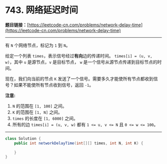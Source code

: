 # 743. 网络延迟时间

**题目链接：**[https://leetcode-cn.com/problems/network-delay-time](https://leetcode-cn.com/problems/network-delay-time)

---

<div class="content__1Y2H">
 <div class="notranslate">
  <p>有&nbsp;<code>N</code>&nbsp;个网络节点，标记为&nbsp;<code>1</code>&nbsp;到&nbsp;<code>N</code>。</p> 
  <p>给定一个列表&nbsp;<code>times</code>，表示信号经过<strong>有向</strong>边的传递时间。&nbsp;<code>times[i] = (u, v, w)</code>，其中&nbsp;<code>u</code>&nbsp;是源节点，<code>v</code>&nbsp;是目标节点， <code>w</code>&nbsp;是一个信号从源节点传递到目标节点的时间。</p> 
  <p>现在，我们向当前的节点&nbsp;<code>K</code>&nbsp;发送了一个信号。需要多久才能使所有节点都收到信号？如果不能使所有节点收到信号，返回&nbsp;<code>-1</code>。</p> 
  <p><strong>注意:</strong></p> 
  <ol> 
   <li><code>N</code>&nbsp;的范围在&nbsp;<code>[1, 100]</code>&nbsp;之间。</li> 
   <li><code>K</code>&nbsp;的范围在&nbsp;<code>[1, N]</code>&nbsp;之间。</li> 
   <li><code>times</code>&nbsp;的长度在&nbsp;<code>[1, 6000]</code>&nbsp;之间。</li> 
   <li>所有的边&nbsp;<code>times[i] = (u, v, w)</code>&nbsp;都有&nbsp;<code>1 &lt;= u, v &lt;= N</code>&nbsp;且&nbsp;<code>0 &lt;= w &lt;= 100</code>。</li> 
  </ol> 
 </div>
</div>

---

```java
class Solution {
    public int networkDelayTime(int[][] times, int N, int K) {
        
    }
}
```